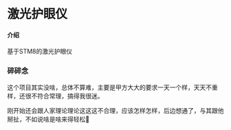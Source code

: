 # 激光护眼仪

#### 介绍
基于STM8的激光护眼仪

### 碎碎念
这个项目其实没啥，总体不算难，主要是甲方大大的要求一天一个样，天天不重样，还很不符合常理，搞得我很迷。

刚开始还会跟人家理论理论这这这不合理，应该怎样怎样，后边想通了，与其跟他掰扯，不如说啥是啥来得轻松🤣


